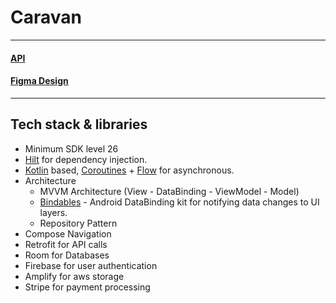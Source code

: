 ﻿# Caravan
___
#### [API](https://github.com/CherifiMi/Caravan-API)
#### [Figma Design](https://www.figma.com/file/wcV5P2v9kYqCZ81SIgjkZT/caravan?type=design&node-id=0%3A1&mode=design&t=BEncIQePEvj6oAo5-1)
___
## Tech stack & libraries

-   Minimum SDK level 26
-   [Hilt](https://dagger.dev/hilt/) for dependency injection.
-   [Kotlin](https://kotlinlang.org/) based, [Coroutines](https://github.com/Kotlin/kotlinx.coroutines) + [Flow](https://kotlin.github.io/kotlinx.coroutines/kotlinx-coroutines-core/kotlinx.coroutines.flow/) for asynchronous.
-   Architecture
    -   MVVM Architecture (View - DataBinding - ViewModel - Model)
    -   [Bindables](https://github.com/skydoves/bindables) - Android DataBinding kit for notifying data changes to UI layers.
    -   Repository Pattern
- Compose Navigation
- Retrofit for API calls
- Room for Databases
- Firebase for user authentication
- Amplify for aws storage
- Stripe for payment processing
